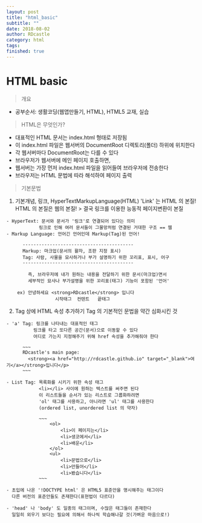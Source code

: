 ```yaml
---
layout: post
title: "html_basic"
subtitle: ""
date: 2018-08-02
author: RDcastle
category: html
tags:
finished: true
---
```


# HTML basic

> 개요

  - 공부순서: 생활코딩(웹앱만들기, HTML), HTML5 교재, 실습

> HTML은 무엇인가?

  - 대표적인 HTML 문서는 index.html 형태로 저장됨
  - 이 index.html 파일은 웹서버의 DocumentRoot 디렉토리(폴더) 하위에 위치한다
  - 각 웹서버마다 DocumentRoot는 다를 수 있다
  - 브라우저가 웹서버에 메인 페이지 호출하면,
  - 웹서버는 가장 먼저 index.html 파일을 읽어들여 브라우저에 전송한다
  - 브라우저는 HTML 문법에 따라 해석하여 페이지 출력

> 기본문법

  1. 기본개념, 링크, HyperTextMarkupLanguage(HTML)
      'Link' 는 HTML 의 본질!
      HTML 의 본질은 웹의 본질! > 결국 링크를 이용한 능동적 페이지변환이 본질

    - HyperText: 문서와 문서가 '링크'로 연결되어 있다는 의미
                링크로 인해 여러 문서들이 그물망처럼 연결된 거대한 구조 == 웹
    - Markup Language: 언어긴 언어인데 Markup(Tag)된 언어!

          -----------------------------------------
          Markup: 마크업(문서의 활자, 조판 지정 표시)
          Tag: 사람, 사물을 묘사하거나 부가 설명하기 위한 꼬리표, 표시, 어구
          -----------------------------------------

            즉, 브라우저에 내가 원하는 내용을 전달하기 위한 문서(마크업)면서
            세부적인 묘사나 부가설명을 위한 꼬리표(태그) 기능이 포함된 '언어'

        ex) 안녕하세요 <strong>RDcastle</strong> 입니다
                      시작태그  컨텐트   끝태그

  2. Tag 상에 HTML 속성 추가하기
      Tag 의 기본적인 문법을 약간 심화시킨 것

    - 'a' Tag: 링크를 나타내는 대표적인 태그
              링크를 타고 또다른 공간(문서)으로 이동할 수 있다
              어디로 가는지 지정해주기 위해 href 속성을 추가해줘야 한다

          ~~~
          RDcastle's main page:
            <strong><a href="http://rdcastle.github.io" target="_blank">여기</a></strong>입니다</p>
          ~~~

    - List Tag: 목록화를 시키기 위한 속성 태그
                <li></li> 사이에 원하는 텍스트를 써주면 된다
                이 리스트들을 순서가 있는 리스트로 그룹화하려면
                'ol' 태그를 사용하고, 아니라면 'ul' 태그를 사용한다
                (ordered list, unordered list 의 약자)

                ~~~
        			<ol>
        				<li>이 페이지는</li>
        				<li>생코에서</li>
        				<li>배운</li>
        			</ol>
        			<ul>
        				<li>문법으로</li>
        				<li>만들어</li>
        				<li>봤습니다</li>
                ~~~

    - 초입에 나온 '!DOCTYPE html' 은 HTML5 표준안을 명시해주는 태그이다
      다른 버전의 표준안들도 존재한다(표현법이 다르다)

    - 'head' 나 'body' 도 일종의 태그이며, 수많은 태그들이 존재한다
      일일히 외우기 보다는 필요에 의해서 하나씩 학습해나갈 것(가벼운 마음으로!)
